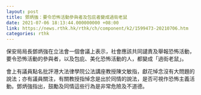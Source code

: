 ```yaml
---
layout: post
title: 鄧炳強：要令恐怖活動參與者及包庇者變成過街老鼠
date: 2021-07-06 18:13:44.000000000 +08:00
link: https://news.rthk.hk/rthk/ch/component/k2/1599473-20210706.htm
categories: rthk
---
```


保安局局長鄧炳強在立法會一個會議上表示，社會應該共同譴責及舉報恐怖活動，要令恐怖活動的參與者，以及包庇、美化恐怖活動的人，都變成「過街老鼠」。

會上有議員點名批評港大法律學院公法講座教授陳文敏指，獻花悼念沒有大問題的說法；亦有議員關注，有關教授指悼念是出於同情的說法，是否可視作恐怖主義活動。鄧炳強指出，鼓勵及同情這些行為是非常危險及不道德。
